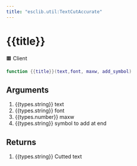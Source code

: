 ```yaml
---
title: "esclib.util:TextCutAccurate"
---
```

# {{title}}
🟧 Client

``` lua
function {{title}}(text,font, maxw, add_symbol)
```

## Arguments
1. {{types.string}} text
2. {{types.string}} font
3. {{types.number}} maxw
4. {{types.string}} symbol to add at end


## Returns
1. {{types.string}} Cutted text
